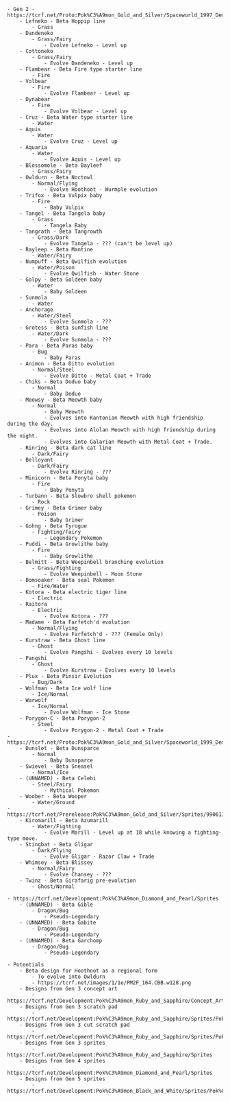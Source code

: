     - Gen 2 - https://tcrf.net/Proto:Pok%C3%A9mon_Gold_and_Silver/Spaceworld_1997_Demo/Pok%C3%A9mon
        - Lefneko - Beta Hoppip line
            - Grass
        - Dandeneko
            - Grass/Fairy
                - Evolve Lefneko - Level up
        - Cottoneko
            - Grass/Fairy
                - Evolve Dandeneko - Level up
        - Flambear - Beta Fire type starter line
            - Fire
        - Volbear
            - Fire
                - Evolve Flambear - Level up
        - Dynabear
            - Fire
                - Evolve Volbear - Level up
        - Cruz - Beta Water type starter line
            - Water
        - Aquis
            - Water
                - Evolve Cruz - Level up
        - Aquaria
            - Water
                - Evolve Aquis - Level up
        - Blossomole - Beta Bayleef
            - Grass/Fairy
        - Owldurn - Beta Noctowl
            - Normal/Flying
                - Evolve Hoothoot - Wurmple evolution
        - Trifox - Beta Vulpix baby
            - Fire
                - Baby Vulpix
        - Tangel - Beta Tangela baby
            - Grass
                - Tangela Baby
        - Tangrath - Beta Tangrowth
            - Grass/Dark
                - Evolve Tangela - ??? (can't be level up)
        - Rayleep - Beta Mantine
            - Water/Fairy
        - Numpuff - Beta Qwilfish evolution
            - Water/Poison
                - Evolve Qwilfish - Water Stone
        - Golpy - Beta Goldeen baby
            - Water
                - Baby Goldeen
        - Sunmola
            - Water
        - Anchorage
            - Water/Steel
                - Evolve Sunmola - ???
        - Grotess - Beta sunfish line 
            - Water/Dark
                - Evolve Sunmola - ???
        - Para - Beta Paras baby
            - Bug
                - Baby Paras
        - Animon - Beta Ditto evolution
            - Normal/Steel
                - Evolve Ditto - Metal Coat + Trade
        - Chiks - Beta Doduo baby
            - Normal
                - Baby Doduo
        - Meowsy - Beta Meowth baby
            - Normal
                - Baby Meowth
                - Evolves into Kantonian Meowth with high friendship during the day.
                - Evolves into Alolan Meowth with high friendship during the night.
                - Evolves into Galarian Meowth with Metal Coat + Trade.
        - Rinring - Beta dark cat line
            - Dark/Fairy
        - Belloyant
            - Dark/Fairy
                - Evolve Rinring - ???
        - Minicorn - Beta Ponyta baby
            - Fire
                - Baby Ponyta
        - Turbann - Beta Slowbro shell pokemon
            - Rock
        - Grimey - Beta Grimer baby
            - Poison
                - Baby Grimer
        - Gohng - Beta Tyrogue
            - Fighting/Fairy
                - Legendary Pokemon
        - Puddi - Beta Growlithe baby
            - Fire
                - Baby Growlithe
        - Belmitt - Beta Weepinbell branching evolution
            - Grass/Fighting
                - Evolve Weepinbell - Moon Stone
        - Bomsoaker - Beta seal Pokemon
            - Fire/Water
        - Kotora - Beta electric tiger line
            - Electric
        - Raitora
            - Electric
                - Evolve Kotora - ???
        - Madame - Beta Farfetch'd evolution
            - Normal/Flying
                - Evolve Farfetch'd - ??? (Female Only)
        - Kurstraw - Beta Ghost line
            - Ghost
                - Evolve Pangshi - Evolves every 10 levels
        - Pangshi
            - Ghost
                - Evolve Kurstraw - Evolves every 10 levels
        - Plux - Beta Pinsir Evolution
            - Bug/Dark
        - Wolfman - Beta Ice wolf line
            - Ice/Normal
        - Warwolf
            - Ice/Normal
                - Evolve Wolfman - Ice Stone
        - Porygon-C - Beta Porygon-2
            - Steel
                - Evolve Porygon-2 - Metal Coat + Trade
    - https://tcrf.net/Proto:Pok%C3%A9mon_Gold_and_Silver/Spaceworld_1999_Demo/Pok%C3%A9mon
        - Dunslet - Beta Dunsparce
            - Normal
                - Baby Dunsparce
        - Swievel - Beta Sneasel
            - Normal/Ice
        - (UNNAMED) - Beta Celebi
            - Steel/Fairy
                - Mythical Pokemon
        - Woober - Beta Wooper
            - Water/Ground
    - https://tcrf.net/Prerelease:Pok%C3%A9mon_Gold_and_Silver/Sprites/990613
        - Kiromarill - Beta Azumarill
            - Water/Fighting
                - Evolve Marill - Level up at 18 while knowing a fighting-type move.
        - Stingbat - Beta Gligar
            - Dark/Flying
                - Evolve Gligar - Razor Claw + Trade
        - Whimsey - Beta Blissey
            - Normal/Fairy
                - Evolve Chansey - ???
        - Twinz - Beta Girafarig pre-evolution
            - Ghost/Normal
    
    - https://tcrf.net/Development:Pok%C3%A9mon_Diamond_and_Pearl/Sprites
        - (UNNAMED) - Beta Gible
            - Dragon/Bug
                - Pseudo-Legendary
        - (UNNAMED) - Beta Gabite
            - Dragon/Bug
                - Pseudo-Legendary
        - (UNNAMED) - Beta Garchomp
            - Dragon/Bug
                - Pseudo-Legendary
    
    - Potentials
        - Beta design for Hoothoot as a regional form
            - To evolve into Owldurn
            - https://tcrf.net/images/1/1e/PM2F_164.CBB.w128.png
        - Designs from Gen 3 concept art
            - https://tcrf.net/Development:Pok%C3%A9mon_Ruby_and_Sapphire/Concept_Art
        - Designs from Gen 3 scratch pad
            - https://tcrf.net/Development:Pok%C3%A9mon_Ruby_and_Sapphire/Sprites/Pok%C3%A9mon_Scratchpads#Generation_3
        - Designs from Gen 3 cut scratch pad
            - https://tcrf.net/Development:Pok%C3%A9mon_Ruby_and_Sapphire/Sprites/Pok%C3%A9mon_Scratchpads#Generation_3_.28Cut.29
        - Designs from Gen 3 sprites
            - https://tcrf.net/Development:Pok%C3%A9mon_Ruby_and_Sapphire/Sprites
        - Designs from Gen 4 sprites
            - https://tcrf.net/Development:Pok%C3%A9mon_Diamond_and_Pearl/Sprites
        - Designs from Gen 5 sprites
            - https://tcrf.net/Development:Pok%C3%A9mon_Black_and_White/Sprites/Pok%C3%A9mon_Sprites
        
